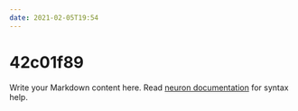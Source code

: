 ```yaml
---
date: 2021-02-05T19:54
---
```


# 42c01f89

Write your Markdown content here. Read [neuron documentation](https://neuron.zettel.page/2011404.html) for syntax help.

